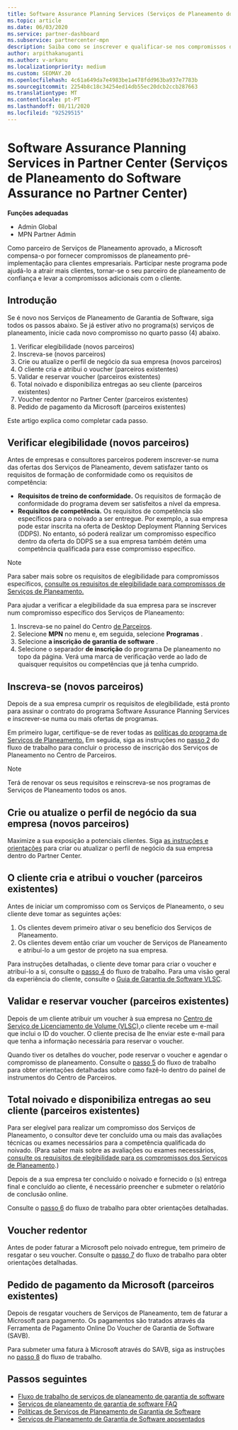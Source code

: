 ```yaml
---
title: Software Assurance Planning Services (Serviços de Planeamento do Software Assurance)
ms.topic: article
ms.date: 06/03/2020
ms.service: partner-dashboard
ms.subservice: partnercenter-mpn
description: Saiba como se inscrever e qualificar-se nos compromissos dos Microsoft Planning Services para que possa fornecer formação e outros serviços a clientes com Software Assurance.
author: arpithakanuganti
ms.author: v-arkanu
ms.localizationpriority: medium
ms.custom: SEOMAY.20
ms.openlocfilehash: 4c61a649da7e4983be1a478fdd963ba937e7783b
ms.sourcegitcommit: 2254b8c18c34254ed14db55ec20dcb2ccb287663
ms.translationtype: MT
ms.contentlocale: pt-PT
ms.lasthandoff: 08/11/2020
ms.locfileid: "92529515"
---
```

# <a name="software-assurance-planning-services-in-partner-center"></a>Software Assurance Planning Services in Partner Center (Serviços de Planeamento do Software Assurance no Partner Center)

**Funções adequadas**

- Admin Global
- MPN Partner Admin

Como parceiro de Serviços de Planeamento aprovado, a Microsoft compensa-o por fornecer compromissos de planeamento pré-implementação para clientes empresariais. Participar neste programa pode ajudá-lo a atrair mais clientes, tornar-se o seu parceiro de planeamento de confiança e levar a compromissos adicionais com o cliente.

## <a name="get-started"></a>Introdução

Se é novo nos Serviços de Planeamento de Garantia de Software, siga todos os passos abaixo. Se já estiver ativo no programa(s) serviços de planeamento, inicie cada novo compromisso no quarto passo (4) abaixo.

1. Verificar elegibilidade (novos parceiros)
2. Inscreva-se (novos parceiros)
3. Crie ou atualize o perfil de negócio da sua empresa (novos parceiros)
4. O cliente cria e atribui o voucher (parceiros existentes)
5. Validar e reservar voucher (parceiros existentes)
6. Total noivado e disponibiliza entregas ao seu cliente (parceiros existentes)
7. Voucher redentor no Partner Center (parceiros existentes)
8. Pedido de pagamento da Microsoft (parceiros existentes)

Este artigo explica como completar cada passo.

## <a name="verify-eligibility-new-partners"></a>Verificar elegibilidade (novos parceiros)

Antes de empresas e consultores parceiros poderem inscrever-se numa das ofertas dos Serviços de Planeamento, devem satisfazer tanto os requisitos de formação de conformidade como os requisitos de competência:

- **Requisitos de treino de conformidade.** Os requisitos de formação de conformidade do programa devem ser satisfeitos a nível da empresa.
- **Requisitos de competência.** Os requisitos de competência são específicos para o noivado a ser entregue. Por exemplo, a sua empresa pode estar inscrita na oferta de Desktop Deployment Planning Services (DDPS). No entanto, só poderá realizar um compromisso específico dentro da oferta do DDPS se a sua empresa também detém uma competência qualificada para esse compromisso específico.

>[!NOTE]
> Para saber mais sobre os requisitos de elegibilidade para compromissos específicos, [consulte os requisitos de elegibilidade para compromissos de Serviços de Planeamento.](software-assurance-dps-requirements.md)

Para ajudar a verificar a elegibilidade da sua empresa para se inscrever num compromisso específico dos Serviços de Planeamento:

1. Inscreva-se no painel do Centro [de Parceiros](https://partner.microsoft.com/dashboard/home).
2. Selecione **MPN** no menu e, em seguida, selecione **Programas** .
3. Selecione **a inscrição de garantia de software** .
4. Selecione o separador **de inscrição** do programa De planeamento no topo da página. Verá uma marca de verificação verde ao lado de quaisquer requisitos ou competências que já tenha cumprido.

## <a name="enroll-new-partners"></a>Inscreva-se (novos parceiros)

Depois de a sua empresa cumprir os requisitos de elegibilidade, está pronto para assinar o contrato do programa Software Assurance Planning Services e inscrever-se numa ou mais ofertas de programas.

Em primeiro lugar, certifique-se de rever todas as [políticas do programa de Serviços de Planeamento.](https://go.microsoft.com/fwlink/?linkid=2115984) Em seguida, siga as instruções no [passo 2](https://go.microsoft.com/fwlink/?linkid=2115983) do fluxo de trabalho para concluir o processo de inscrição dos Serviços de Planeamento no Centro de Parceiros.

>[!NOTE]
> Terá de renovar os seus requisitos e reinscreva-se nos programas de Serviços de Planeamento todos os anos.

## <a name="create-or-update-your-companys-business-profile-new-partners"></a>Crie ou atualize o perfil de negócio da sua empresa (novos parceiros)

Maximize a sua exposição a potenciais clientes. Siga [as instruções e orientações](create-a-marketing-profile.md) para criar ou atualizar o perfil de negócio da sua empresa dentro do Partner Center.

## <a name="customer-creates-and-assigns-voucher-existing-partners"></a>O cliente cria e atribui o voucher (parceiros existentes)

Antes de iniciar um compromisso com os Serviços de Planeamento, o seu cliente deve tomar as seguintes ações:

1. Os clientes devem primeiro ativar o seu benefício dos Serviços de Planeamento.
2. Os clientes devem então criar um voucher de Serviços de Planeamento e atribuí-lo a um gestor de projeto na sua empresa.

Para instruções detalhadas, o cliente deve tomar para criar o voucher e atribuí-lo a si, consulte o [passo 4](https://go.microsoft.com/fwlink/?linkid=2115983) do fluxo de trabalho. Para uma visão geral da experiência do cliente, consulte o [Guia de Garantia de Software VLSC](https://download.microsoft.com/download/A/7/D/A7D04694-1B1E-4B18-918F-0EDCD43BA2E5/VLSC-Software-Assurance-Guide_en-US.pdf).

## <a name="validate-and-reserve-voucher-existing-partners"></a>Validar e reservar voucher (parceiros existentes)

Depois de um cliente atribuir um voucher à sua empresa no [Centro de Serviço de Licenciamento de Volume (VLSC),](https://www.microsoft.com/Licensing/servicecenter/default.aspx)o cliente recebe um e-mail que inclui o ID do voucher. O cliente precisa de lhe enviar este e-mail para que tenha a informação necessária para reservar o voucher.

Quando tiver os detalhes do voucher, pode reservar o voucher e agendar o compromisso de planeamento. Consulte o [passo 5](https://go.microsoft.com/fwlink/?linkid=2115983) do fluxo de trabalho para obter orientações detalhadas sobre como fazê-lo dentro do painel de instrumentos do Centro de Parceiros.

## <a name="complete-engagement-and-provide-deliverables-to-your-customer-existing-partners"></a>Total noivado e disponibiliza entregas ao seu cliente (parceiros existentes)

Para ser elegível para realizar um compromisso dos Serviços de Planeamento, o consultor deve ter concluído uma ou mais das avaliações técnicas ou exames necessários para a competência qualificada do noivado. (Para saber mais sobre as avaliações ou exames necessários, [consulte os requisitos de elegibilidade para os compromissos dos Serviços de Planeamento](software-assurance-dps-requirements.md).)

Depois de a sua empresa ter concluído o noivado e fornecido o (s) entrega final e concluído ao cliente, é necessário preencher e submeter o relatório de conclusão online.

Consulte o [passo 6](https://go.microsoft.com/fwlink/?linkid=2115983) do fluxo de trabalho para obter orientações detalhadas.

## <a name="redeem-voucher"></a>Voucher redentor

Antes de poder faturar a Microsoft pelo noivado entregue, tem primeiro de resgatar o seu voucher. Consulte o [passo 7](https://go.microsoft.com/fwlink/?linkid=2115983) do fluxo de trabalho para obter orientações detalhadas.

## <a name="request-payment-from-microsoft-existing-partners"></a>Pedido de pagamento da Microsoft (parceiros existentes)

Depois de resgatar vouchers de Serviços de Planeamento, tem de faturar a Microsoft para pagamento. Os pagamentos são tratados através da Ferramenta de Pagamento Online Do Voucher de Garantia de Software (SAVB).

Para submeter uma fatura à Microsoft através do SAVB, siga as instruções no [passo 8](https://go.microsoft.com/fwlink/?linkid=2115983) do fluxo de trabalho.

## <a name="next-steps"></a>Passos seguintes

- [Fluxo de trabalho de serviços de planeamento de garantia de software](https://go.microsoft.com/fwlink/?linkid=2115983)
- [Serviços de planeamento de garantia de software FAQ](https://go.microsoft.com/fwlink/?linkid=2116077)
- [Políticas de Serviços de Planeamento de Garantia de Software](https://go.microsoft.com/fwlink/?linkid=2115984)
- [Serviços de Planeamento de Garantia de Software aposentados](https://query.prod.cms.rt.microsoft.com/cms/api/am/binary/RE4sln9)
